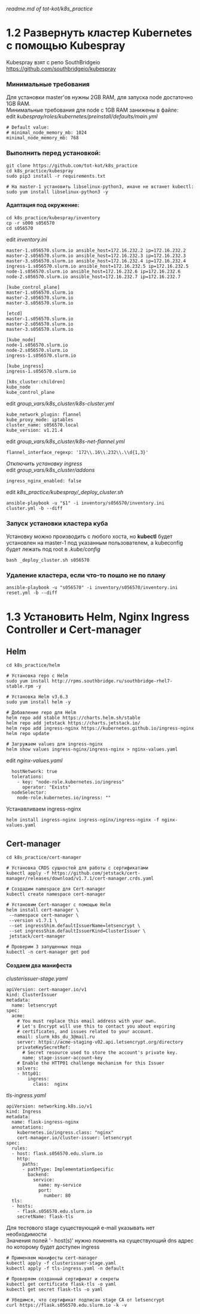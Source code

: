 *readme.md of tot-kot/k8s_practice*  
# 1.2 Развернуть кластер Kubernetes с помощью Kubespray
Kubespray взят с репо SouthBridgeio https://github.com/southbridgeio/kubespray  
### Минимальные требования
Для установки master'ов нужны 2GB RAM, для запуска node достаточно 1GB RAM.  
Минимальные требования для node с 1GB RAM занижены в файле:  
edit *kubespray/roles/kubernetes/preinstall/defaults/main.yml*
```
# Default value:
# minimal_node_memory_mb: 1024
minimal_node_memory_mb: 768
```

### Выполнить перед установкой:
```
git clone https://github.com/tot-kot/k8s_practice
cd k8s_practice/kubespray
sudo pip3 install -r requirements.txt

# На master-1 установить libselinux-python3, иначе не встанет kubectl:
sudo yum install libselinux-python3 -y
```

#### Адаптация под окружение:
```
cd k8s_practice/kubespray/inventory
cp -r s000 s056570
cd s056570
```

edit *inventory.ini*
```
master-1.s056570.slurm.io ansible_host=172.16.232.2 ip=172.16.232.2
master-2.s056570.slurm.io ansible_host=172.16.232.3 ip=172.16.232.3
master-3.s056570.slurm.io ansible_host=172.16.232.4 ip=172.16.232.4
ingress-1.s056570.slurm.io ansible_host=172.16.232.5 ip=172.16.232.5
node-1.s056570.slurm.io ansible_host=172.16.232.6 ip=172.16.232.6
node-2.s056570.slurm.io ansible_host=172.16.232.7 ip=172.16.232.7

[kube_control_plane]
master-1.s056570.slurm.io
master-2.s056570.slurm.io
master-3.s056570.slurm.io

[etcd]
master-1.s056570.slurm.io
master-2.s056570.slurm.io
master-3.s056570.slurm.io

[kube_node]
node-1.s056570.slurm.io
node-2.s056570.slurm.io
ingress-1.s056570.slurm.io

[kube_ingress]
ingress-1.s056570.slurm.io

[k8s_cluster:children]
kube_node
kube_control_plane
```

edit *group_vars/k8s_cluster/k8s-cluster.yml*
```
kube_network_plugin: flannel
kube_proxy_mode: iptables
cluster_name: s056570.local
kube_version: v1.21.4
```

edit *group_vars/k8s_cluster/k8s-net-flannel.yml*
```
flannel_interface_regexp: '172\\.16\\.232\\.\\d{1,3}'
```

*Отключить установку ingress*  
edit *group_vars/k8s_cluster/addons*
```
ingress_nginx_enabled: false
```

edit *k8s_practice/kubespray/_deploy_cluster.sh*
```
ansible-playbook -u "$1" -i inventory/s056570/inventory.ini cluster.yml -b --diff
```

### Запуск установки кластера куба
Установку можно производить с любого хоста, но **kubectl** будет установлен на master-1 под указанным пользователем, а kubeconfig будет лежать под root в *.kube/config*
```
bash _deploy_cluster.sh s056570
```

### Удаление кластера, если что-то пошло не по плану
```
ansible-playbook -u "s056570" -i inventory/s056570/inventory.ini reset.yml -b --diff
```

# 1.3 Установить Helm, Nginx Ingress Controller и Cert-manager
## Helm
```
cd k8s_practice/helm

# Установка repo с Helm
sudo yum install http://rpms.southbridge.ru/southbridge-rhel7-stable.rpm -y

# Установка Helm v3.6.3
sudo yum install helm -y

# Добавление repo для Helm
helm repo add stable https://charts.helm.sh/stable
helm repo add jetstack https://charts.jetstack.io/
helm repo add ingress-nginx https://kubernetes.github.io/ingress-nginx
helm repo update

# Загружаем values для ingress-nginx
helm show values ingress-nginx/ingress-nginx > nginx-values.yaml
```

edit *nginx-values.yaml*
```
  hostNetwork: true
  tolerations:
    - key: "node-role.kubernetes.io/ingress"
      operator: "Exists"
  nodeSelector:
    node-role.kubernetes.io/ingress: ""
```

Устанавливаем ingress-nginx 
```
helm install ingress-nginx ingress-nginx/ingress-nginx -f nginx-values.yaml
```

## Cert-manager
```
cd k8s_practice/cert-manager

# Установка CRDS сущностей для работы с сертификатами
kubectl apply -f https://github.com/jetstack/cert-manager/releases/download/v1.7.1/cert-manager.crds.yaml

# Создадим namespace для Cert-manager
kubectl create namespace cert-manager

# Установим Cert-manager с помощью Helm
helm install cert-manager \
 --namespace cert-manager \
 --version v1.7.1 \
 --set ingressShim.defaultIssuerName=letsencrypt \
 --set ingressShim.defaultIssuerKind=ClusterIssuer \
 jetstack/cert-manager

# Проверим 3 запущенных пода
kubectl -n cert-manager get pod
```
#### Создаем два манифеста
*clusterissuer-stage.yaml*
```
apiVersion: cert-manager.io/v1
kind: ClusterIssuer
metadata:
  name: letsencrypt
spec:
  acme:
    # You must replace this email address with your own.
    # Let's Encrypt will use this to contact you about expiring
    # certificates, and issues related to your account.
    email: slurm_k8s_du_3@mail.ru
    server: https://acme-staging-v02.api.letsencrypt.org/directory
    privateKeySecretRef:
      # Secret resource used to store the account's private key.
      name: stage-issuer-account-key
    # Enable the HTTP01 challenge mechanism for this Issuer
    solvers:
    - http01:
        ingress:
          class:  nginx
```
*tls-ingress.yaml*
```
apiVersion: networking.k8s.io/v1
kind: Ingress
metadata:
  name: flask-ingress-nginx
  annotations:
    kubernetes.io/ingress.class: "nginx"
    cert-manager.io/cluster-issuer: letsencrypt
spec:
  rules:
  - host: flask.s056570.edu.slurm.io
    http:
      paths:
      - pathType: ImplementationSpecific
        backend:
          service:
            name: my-service
            port:
              number: 80
  tls:
  - hosts:
    - flask.s056570.edu.slurm.io
    secretName: flask-tls
```
Для тестового stage существующий e-mail указывать нет необходимости  
Значения полей '- host(s)' нужно поменять на существующий dns адрес по которому будет доступен ingress
```
# Применяем манифесты cert-manager
kubectl apply -f clusterissuer-stage.yaml
kubectl apply -f tls-ingress.yaml -n default

# Проверяем созданный сертификат и секреты
kubectl get certificate flask-tls -o yaml
kubectl get secret flask-tls -o yaml

# Убедимся, что сертификат подписан stage CA от letsencrypt
curl https://flask.s056570.edu.slurm.io -k -v
```
